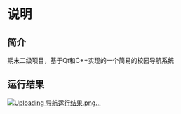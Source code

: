 # 说明

## 简介

期末二级项目，基于Qt和C++实现的一个简易的校园导航系统

## 运行结果
[![Uploading 导航运行结果.png…]()](https://github.com/Ars1027/QtSGS/blob/master/%E8%BF%90%E8%A1%8C%E7%BB%93%E6%9E%9C%E6%88%AA%E5%9B%BE/%E5%AF%BC%E8%88%AA%E8%BF%90%E8%A1%8C%E7%BB%93%E6%9E%9C.png)
